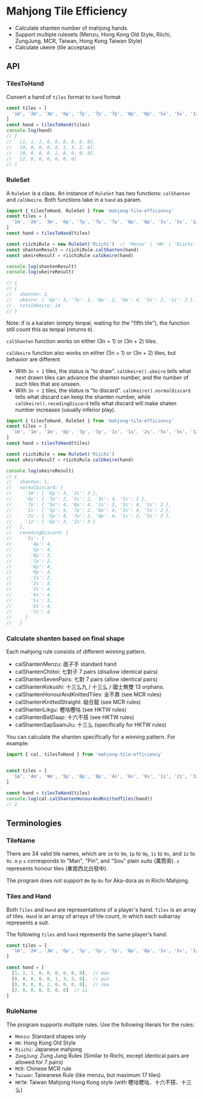 # Mahjong Tile Efficiency

- Calculate shanten number of mahjong hands.
- Support multiple rulesets (Menzu, Hong Kong Old Style, Riichi, ZungJung, MCR, Taiwan, Hong Kong Taiwan Style)
- Calculate ukeire (tile acceptace)

## API

### TilesToHand

Convert a hand of `tiles` format to `hand` format

```javascript
const tiles = [
  '1m', '2m', '3m', '6p', '7p', '7p', '7p', '8p', '8p', '5s', '5s', '1z', '1z'
]
const hand = tilesToHand(tiles)
console.log(hand)
// [
//   [1, 1, 1, 0, 0, 0, 0, 0, 0],
//   [0, 0, 0, 0, 0, 1, 3, 2, 0],
//   [0, 0, 0, 0, 2, 0, 0, 0, 0],
//   [2, 0, 0, 0, 0, 0, 0]
// ]
```

### RuleSet

A `RuleSet` is a class. An instance of `RuleSet` has two functions: `calShanten` and `calUkeire`. Both functions take in a `hand` as param.

```javascript
import { tilesToHand, RuleSet } from 'mahjong-tile-efficiency'
const tiles = [
  '1m', '2m', '3m', '6p', '7p', '7p', '7p', '8p', '8p', '5s', '5s', '1z', '1z'
]
const hand = tilesToHand(tiles)

const riichiRule = new RuleSet('Riichi')  // 'Menzu' | 'HK' | 'Riichi' | 'ZungJung' | 'MCR' | 'Taiwan' | 'HKTW'
const shantenResult = riichiRule.calShanten(hand)
const ukeireResult = riichiRule.calUkeire(hand)

console.log(shantenResult)
console.log(ukeireResult)

// 1
// {
//   shanten: 1,
//   ukeire: { '6p': 3, '7p': 1, '8p': 2, '9p': 4, '5s': 2, '1z': 2 },
//   totalUkeire: 14
// }
```

Note: if is a karaten (empty tenpai, waiting for the "fifth tile"), the function still count this as tenpai (returns `0`).

`calShanten` function works on either (3n + 1) or (3n + 2) tiles.

`calUkeire` function also works on either (3n + 1) or (3n + 2) tiles, but behavior are different
- With `3n + 1` tiles, the status is "to draw". `calUkeire().ukeire` tells what next drawn tiles can advance the shanten number, and the number of such tiles that are unseen.
- With `3n + 2` tiles, the status is "to discard". `calUkeire().normalDiscard` tells what discard can keep the shanten number, while `calUkeire().recedingDiscard` tells what discard will make shaten number increases (usually inferior play).

```javascript
import { tilesToHand, RuleSet } from 'mahjong-tile-efficiency'
const tiles = [
  '1m', '1m', '1m', '6p', '7p', '7p', '1s', '1s', '2s', '5s', '5s', '1z', '1z', '1z'
]
const hand = tilesToHand(tiles)

const riichiRule = new RuleSet('Riichi')
const ukeireResult = riichiRule.calUkeire(hand)

console.log(ukeireResult)
// {
//   shanten: 1,
//   normalDiscard: {
//     '1m': { '6p': 3, '2s': 3 },
//     '6p': { '7p': 2, '1s': 2, '3s': 4, '5s': 2 },
//     '7p': { '5p': 4, '8p': 4, '1s': 2, '3s': 4, '5s': 2 },
//     '1s': { '5p': 4, '7p': 2, '8p': 4, '3s': 4, '5s': 2 },
//     '2s': { '5p': 4, '7p': 2, '8p': 4, '1s': 2, '5s': 2 },
//     '1z': { '6p': 3, '2s': 3 }
//   },
//   recedingDiscard: {
//     '5s': {
//       '4p': 4,
//       '5p': 4,
//       '6p': 3,
//       '7p': 2,
//       '8p': 4,
//       '9p': 4,
//       '1s': 2,
//       '2s': 3,
//       '3s': 4,
//       '4s': 4,
//       '5s': 3,
//       '6s': 4,
//       '7s': 4
//     }
//   }

```

### Calculate shanten based on final shape
Each mahjong rule consists of different winning pattern.
 - calShantenMenzu: 面子手 standard hand
 - calShantenChiitoi: 七對子 7 pairs (disallow identical pairs)
 - calShantenSevenPairs: 七對 7 pairs (allow identical pairs)
 - calShantenKokushi: 十三么九 / 十三么 / 國士無雙 13 orphans.
 - calShantenHonourAndKnittedTiles: 全不靠 (see MCR rules)
 - calShantenKnittedStraight: 組合龍 (see MCR rules)
 - calShantenLikgu: 嚦咕嚦咕 (see HKTW rules)
 - calShantenBatDaap: 十六不搭 (see HKTW rules)
 - calShantenSapSaamJiu: 十三么 (specifically for HKTW rules)

You can calculate the shanten specifically for a winning pattern. For example:

```javascript
import { cal, tilesToHand } from 'mahjong-tile-efficiency'


const tiles = [
  '1m', '4m', '9m', '5p', '8p', '8p', '4s', '6s', '9s', '1z', '2z', '3z', '4z', '5z'
]

const hand = tilesToHand(tiles)
console.log(cal.calShantenHonourAndKnittedTiles(hand))
// 2
```

## Terminologies

### TileName
There are 34 valid tile names, which are `1m` to `9m`, `1p` to `9p`, `1s` to `9s`, and `1z` to `9z`.
`m` `p` `s` corresponds to "Man", "Pin", and "Sou" plain suits (萬筒索). `z` represents honour tiles (東南西北白發中).

The program does not support `0m` `0p` `0s` for Aka-dora as in Riichi Mahjong.

### Tiles and Hand
Both `Tiles` and `Hand` are representations of a player's hand.
`Tiles` is an array of tiles. `Hand` is an array of arrays of tile count, in which each subarray represents a suit.

The following `tiles` and `hand` represents the same player's hand.

```javascript
const tiles = [
  '1m', '2m', '3m', '6p', '7p', '7p', '7p', '8p', '8p', '5s', '5s', '1z', '1z'
]

const hand = [
  [1, 1, 1, 0, 0, 0, 0, 0, 0],  // man
  [0, 0, 0, 0, 0, 1, 3, 2, 0],  // pin
  [0, 0, 0, 0, 2, 0, 0, 0, 0],  // sou
  [2, 0, 0, 0, 0, 0, 0]  // zi
]
```

### RuleName

The program supports multiple rules. Use the following literals for the rules:
- `Menzu`: Standard shapes only
- `HK`: Hong Kong Old Style
- `Riichi`: Japanese mahjong
- `ZungJung`: Zung Jung Rules (Similar to Riichi, except identical pairs are allowed for 7 pairs)
- `MCR`: Chinese MCR rule
- `Taiwan`: Taiwanese Rule (like menzu, but maximum 17 tiles)
- `HKTW`: Taiwan Mahjong Hong Kong style (with 嚦咕嚦咕、十六不搭、十三么)

